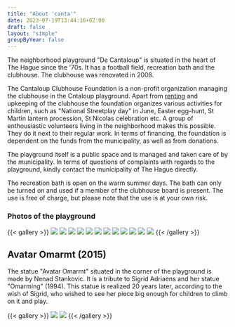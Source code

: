 ```yaml
---
title: "About 'canta'"
date: 2023-07-19T13:44:16+02:00
draft: false
layout: "simple"
groupByYear: false
---
```


<!-- # About 'canta' -->

The neighborhood playground "De Cantaloup" is situated in the heart of The Hague since the '70s. It has a football field, recreation bath and the clubhouse. The clubhouse was renovated in 2008. 

The Cantaloup Clubhouse Foundation is a non-profit organization managing the clubhouse in the Cntaloup playground. Apart from [renting](/pages/renting) and upkeeping of the clubhouse the foundation organizes various activities for children, such as "National Streetplay day" in June, Easter egg-hunt, St Martin lantern procession, St Nicolas celebration etc. A group of enthousiastic volunteers living in the neighborhood makes this possible. They do it next to their regular work. In terms of financing, the foundation is dependent on the funds from the municipality, as well as from donations. 

The playground itself is a public space and is managed and taken care of by the municipality. In terms of questions of complaints with regards to the playground, kindly contact the municipality of The Hague directly. 

The recreation bath is open on the warm summer days. The bath can only be turned on and used if a member of the clubhouse board is present. The use is free of charge, but please note that the use is at your own risk.
 
### Photos of the playground

{{< gallery >}}
<img src="/outside/clubhuis1.jpeg" class="grid-w33" />
<img src="/outside/Clubhuis6.jpeg" class="grid-w33" />
<img src="/outside/eline-cantaloup.jpg" class="grid-w33" />
<img src="/outside/IMG_7526-1.jpg" class="grid-w33" />
<img src="/outside/IMG_7527.jpg" class="grid-w33" />
<img src="/outside/IMG_7528.jpg" class="grid-w33" />
<img src="/outside/IMG_7532.jpg" class="grid-w33" />
<img src="/outside/kaart-nieuwe-inrichtingkl2.jpg" class="grid-w33" />
<img src="/outside/overzichtkl.jpg" class="grid-w33" />
<img src="/outside/Speeltuin1.jpeg" class="grid-w33" />
<img src="/outside/Speeltuin3-1.jpg" class="grid-w33" />
<img src="/outside/70s.jpg" class="grid-w33" />
{{< /gallery >}}

## Avatar Omarmt (2015)
The statue "Avatar Omarmt" situated in the corner of the playground is made by Nenad Stankovic. It is a tribute to Sigrid Adriaens and her statue "Omarming" (1994). This statue is realized 20 years later, according to the wish of Sigrid, who wished to see her piece big enough for children to climb on it and play. 

{{< gallery >}}
<img src="/avatar/avatar-omarmt2.jpg" class="grid-w65" />
<img src="/avatar/omarming.png" class="grid-w35" />
{{< /gallery >}}